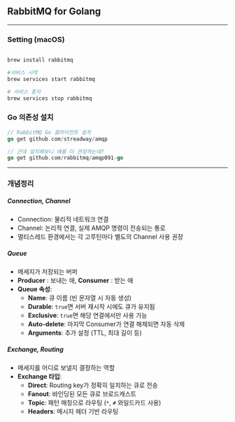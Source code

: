 ## RabbitMQ for Golang

---


### Setting (macOS)
```bash 

brew install rabbitmq

#서비스 시작
brew services start rabbitmq

# 서비스 중지
brew services stop rabbitmq
```

### Go 의존성 설치
```go
// RabbitMQ Go 클라이언트 설치
go get github.com/streadway/amqp

// 근데 설치해보니 얘를 더 권장하는데?
go get github.com/rabbitmq/amqp091-go
```

---

### 개념정리

##### Connection, Channel
- Connection: 물리적 네트워크 연결
- Channel: 논리적 연결, 실제 AMQP 명령이 전송되는 통로
- 멀티스레드 환경에서는 각 고루틴마다 별도의 Channel 사용 권장


##### Queue
- 메세지가 저장되는 버퍼
- **Producer** : 보내는 애, **Consumer** : 받는 애
- **Queue 속성**:
  - **Name**: 큐 이름 (빈 문자열 시 자동 생성)
  - **Durable**: `true`면 서버 재시작 시에도 큐가 유지됨
  - **Exclusive**: `true`면 해당 연결에서만 사용 가능
  - **Auto-delete**: 마지막 Consumer가 연결 해제되면 자동 삭제
  - **Arguments**: 추가 설정 (TTL, 최대 길이 등)


##### Exchange, Routing
- 메세지를 어디로 보낼지 결정하는 역할
- **Exchange 타입**:
  - **Direct**: Routing key가 정확히 일치하는 큐로 전송
  - **Fanout**: 바인딩된 모든 큐로 브로드캐스트
  - **Topic**: 패턴 매칭으로 라우팅 (`*`, `#` 와일드카드 사용)
  - **Headers**: 메시지 헤더 기반 라우팅
